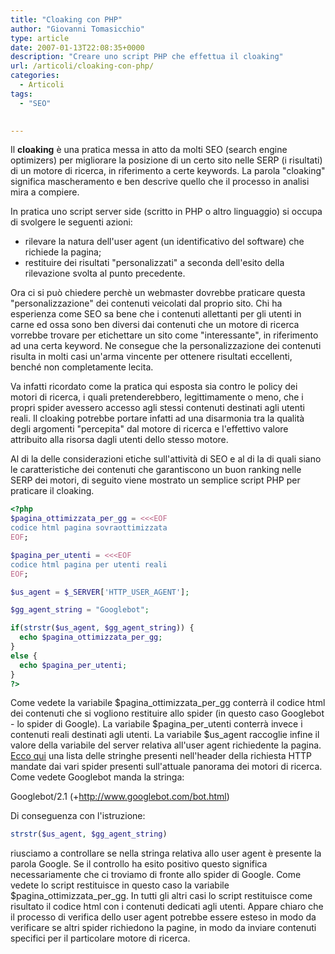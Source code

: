 ```yaml
---
title: "Cloaking con PHP"
author: "Giovanni Tomasicchio"
type: article
date: 2007-01-13T22:08:35+0000
description: "Creare uno script PHP che effettua il cloaking"
url: /articoli/cloaking-con-php/
categories:
  - Articoli
tags:
  - "SEO"

  
---
```

 Il **cloaking** è una pratica messa in atto da molti SEO (search engine optimizers) per migliorare la posizione di un certo sito nelle SERP (i risultati) di un motore di ricerca, in riferimento a certe keywords. La parola "cloaking" significa mascheramento e ben descrive quello che il processo in analisi mira a compiere.

 In pratica uno script server side (scritto in PHP o altro linguaggio) si occupa di svolgere le seguenti azioni:

- rilevare la natura dell'user agent (un identificativo del software) che richiede la pagina;
- restituire dei risultati "personalizzati" a seconda dell'esito della rilevazione svolta al punto precedente.
 
 Ora ci si può chiedere perchè un webmaster dovrebbe praticare questa "personalizzazione" dei contenuti veicolati dal proprio sito. Chi ha esperienza come SEO sa bene che i contenuti allettanti per gli utenti in carne ed ossa sono ben diversi dai contenuti che un motore di ricerca vorrebbe trovare per etichettare un sito come "interessante", in riferimento ad una certa keyword. Ne consegue che la personalizzazione dei contenuti risulta in molti casi un'arma vincente per ottenere risultati eccellenti, benché non completamente lecita.

 Va infatti ricordato come la pratica qui esposta sia contro le policy dei motori di ricerca, i quali pretenderebbero, legittimamente o meno, che i propri spider avessero accesso agli stessi contenuti destinati agli utenti reali. Il cloaking potrebbe portare infatti ad una disarmonia tra la qualità degli argomenti "percepita" dal motore di ricerca e l'effettivo valore attribuito alla risorsa dagli utenti dello stesso motore.

 Al di la delle considerazioni etiche sull'attività di SEO e al di la di quali siano le caratteristiche dei contenuti che garantiscono un buon ranking nelle SERP dei motori, di seguito viene mostrato un semplice script PHP per praticare il cloaking.

 ```php
<?php
$pagina_ottimizzata_per_gg = <<<EOF
codice html pagina sovraottimizzata
EOF;

$pagina_per_utenti = <<<EOF
codice html pagina per utenti reali
EOF;

$us_agent = $_SERVER['HTTP_USER_AGENT'];

$gg_agent_string = "Googlebot";

if(strstr($us_agent, $gg_agent_string)) {
   echo $pagina_ottimizzata_per_gg;
}
else {
   echo $pagina_per_utenti;
}
?>
```

 Come vedete la variabile $pagina\_ottimizzata\_per\_gg conterrà il codice html dei contenuti che si vogliono restituire allo spider (in questo caso Googlebot - lo spider di Google). La variabile $pagina\_per\_utenti conterrà invece i contenuti reali destinati agli utenti. La variabile $us\_agent raccoglie infine il valore della variabile del server relativa all'user agent richiedente la pagina. [Ecco qui](http://www.pgts.com.au/pgtsj/pgtsj0208d.html) una lista delle stringhe presenti nell'header della richiesta HTTP mandate dai vari spider presenti sull'attuale panorama dei motori di ricerca. Come vedete Googlebot manda la stringa:

 Googlebot/2.1 (+http://www.googlebot.com/bot.html)

 Di conseguenza con l'istruzione:

 ```php
strstr($us_agent, $gg_agent_string)
```

 riusciamo a controllare se nella stringa relativa allo user agent è presente la parola Google. Se il controllo ha esito positivo questo significa necessariamente che ci troviamo di fronte allo spider di Google. Come vedete lo script restituisce in questo caso la variabile $pagina\_ottimizzata\_per\_gg. In tutti gli altri casi lo script restituisce come risultato il codice html con i contenuti dedicati agli utenti. Appare chiaro che il processo di verifica dello user agent potrebbe essere esteso in modo da verificare se altri spider richiedono la pagine, in modo da inviare contenuti specifici per il particolare motore di ricerca.